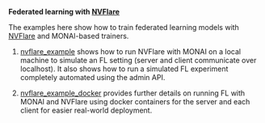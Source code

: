 **Federated learning with [NVFlare](./federated_learning/nvflare)**

The examples here show how to train federated learning models with [NVFlare](https://pypi.org/project/nvflare/) and MONAI-based trainers.

1. [nvflare_example](./nvflare_example/README.md) shows how to run NVFlare with MONAI on a local machine to simulate an FL setting (server and client communicate over localhost). It also shows how to run a simulated FL experiment completely automated using the admin API.
   
2. [nvflare_example_docker](./nvflare_example/README.md) provides further details on running FL with MONAI and NVFlare using docker containers for the server and each client for easier real-world deployment.




